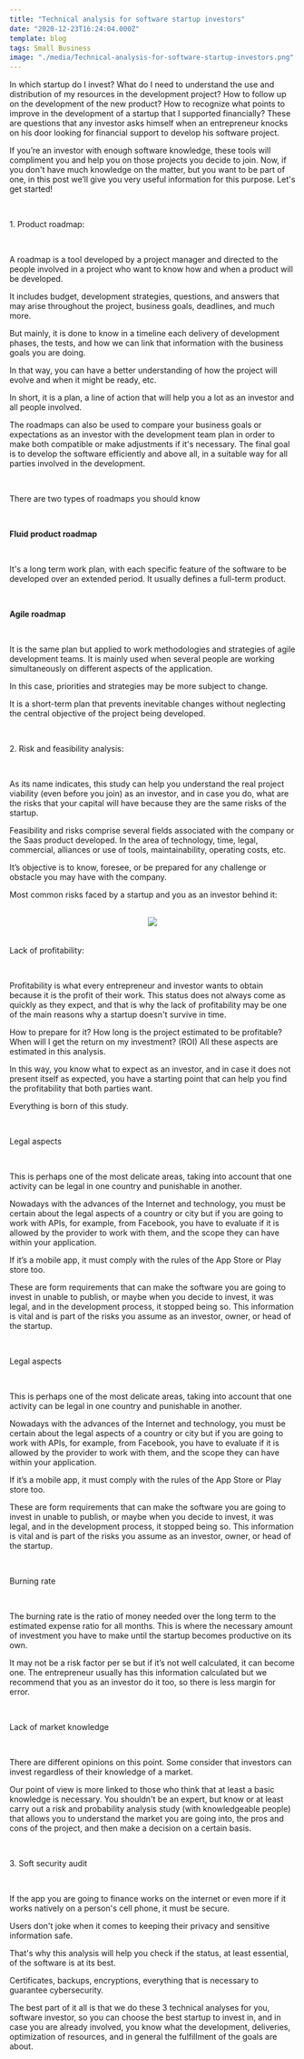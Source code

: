 ```yaml
---
title: "Technical analysis for software startup investors"
date: "2020-12-23T16:24:04.000Z"
template: blog
tags: Small Business
image: "./media/Technical-analysis-for-software-startup-investors.png"
---
```


In which startup do I invest? What do I need to understand the use and distribution of my resources in the development project?  How to follow up on the development of the new product? How to recognize what points to improve in the development of a startup that I supported financially? These are questions that any investor asks himself when an entrepreneur knocks on his door looking for financial support to develop his software project. 

If you’re an investor with enough software knowledge, these tools will compliment you and help you on those projects you decide to join. Now, if you don't have much knowledge on the matter, but you want to be part of one, in this post we’ll give you very useful information for this purpose. Let's get started!

<Br>

<title-2>1. Product roadmap:</title-2>

<Br>

A roadmap is a tool developed by a project manager and directed to the people involved in a project who want to know how and when a product will be developed.

It includes budget, development strategies, questions, and answers that may arise throughout the project, business goals, deadlines, and much more. 

But mainly, it is done to know in a timeline each delivery of development phases, the tests, and how we can link that information with the business goals you are doing.

In that way, you can have a better understanding of how the project will evolve and when it might be ready, etc. 

In short, it is a plan, a line of action that will help you a lot as an investor and all people involved.

The roadmaps can also be used to compare your business goals or expectations as an investor with the development team plan in order to make both compatible or make adjustments if it's necessary. The final goal is to develop the software efficiently and above all, in a suitable way for all parties involved in the development.

<Br>

<title-3>There are two types of roadmaps you should know</title-3>

<Br>

<title-4>**Fluid product roadmap**</title-4>

<Br>

It's a long term work plan, with each specific feature of the software to be developed over an extended period. It usually defines a full-term product. 

<Br>

<title-4>**Agile roadmap**</title-4>

<Br>

It is the same plan but applied to work methodologies and strategies of agile development teams. It is mainly used when several people are working simultaneously on different aspects of the application. 

In this case, priorities and strategies may be more subject to change. 

It is a short-term plan that prevents inevitable changes without neglecting the central objective of the project being developed.

<Br>

<title-2>2. Risk and feasibility analysis:</title-2>

<Br>

As its name indicates, this study can help you understand the real project viability (even before you join) as an investor, and in case you do, what are the risks that your capital will have because they are the same risks of the startup. 

Feasibility and risks comprise several fields associated with the company or the Saas product developed. In the area of technology, time, legal, commercial, alliances or use of tools, maintainability, operating costs, etc.

It’s objective is to know, foresee, or be prepared for any challenge or obstacle you may have with the company.

Most common risks faced by a startup and you as an investor behind it:

<Br>

<center>
<img src="./media/Sin título-1.jpg">
</center>

<Br>

<title-3>Lack of profitability:</title-3>

<Br>

Profitability is what every entrepreneur and investor wants to obtain because it is the profit of their work. This status does not always come as quickly as they expect, and that is why the lack of profitability may be one of the main reasons why a startup doesn't survive in time. 

How to prepare for it? How long is the project estimated to be profitable? When will I get the return on my investment? (ROI) All these aspects are estimated in this analysis. 

In this way, you know what to expect as an investor, and in case it does not present itself as expected, you have a starting point that can help you find the profitability that both parties want. 

Everything is born of this study. 

<Br>

<title-3>Legal aspects</title-3>

<Br>

This is perhaps one of the most delicate areas, taking into account that one activity can be legal in one country and punishable in another. 

Nowadays with the advances of the Internet and technology, you must be certain about the legal aspects of a country or city but if you are going to work with APIs, for example, from Facebook, you have to evaluate if it is allowed by the provider to work with them, and the scope they can have within your application.

If it’s a mobile app, it must comply with the rules of the App Store or Play store too.

These are form requirements that can make the software you are going to invest in unable to publish, or maybe when you decide to invest, it was legal, and in the development process, it stopped being so. This information is vital and is part of the risks you assume as an investor, owner, or head of the startup. 

<Br>

<title-3>Legal aspects</title-3>

<Br>

This is perhaps one of the most delicate areas, taking into account that one activity can be legal in one country and punishable in another. 

Nowadays with the advances of the Internet and technology, you must be certain about the legal aspects of a country or city but if you are going to work with APIs, for example, from Facebook, you have to evaluate if it is allowed by the provider to work with them, and the scope they can have within your application.

If it’s a mobile app, it must comply with the rules of the App Store or Play store too.

These are form requirements that can make the software you are going to invest in unable to publish, or maybe when you decide to invest, it was legal, and in the development process, it stopped being so. This information is vital and is part of the risks you assume as an investor, owner, or head of the startup. 

<Br>

<title-3>Burning rate</title-3>

<Br>

The burning rate is the ratio of money needed over the long term to the estimated expense ratio for all months. This is where the necessary amount of investment you have to make until the startup becomes productive on its own. 

It may not be a risk factor per se but if it’s not well calculated, it can become one. The entrepreneur usually has this information calculated but we recommend that you as an investor do it too, so there is less margin for error. 

<Br>

<title-3>Lack of market knowledge</title-3>

<Br>

There are different opinions on this point. Some consider that investors can invest regardless of their knowledge of a market. 

Our point of view is more linked to those who think that at least a basic knowledge is necessary. You shouldn't be an expert, but know or at least carry out a risk and probability analysis study (with knowledgeable people) that allows you to understand the market you are going into, the pros and cons of the project, and then make a decision on a certain basis. 

<Br>

<title-2>3. Soft security audit</title-2>

<Br>

If the app you are going to finance works on the internet or even more if it works natively on a person's cell phone, it must be secure. 

Users don't joke when it comes to keeping their privacy and sensitive information safe. 

That's why this analysis will help you check if the status, at least essential, of the software is at its best. 

Certificates, backups, encryptions, everything that is necessary to guarantee cybersecurity. 

The best part of it all is that we do these 3 technical analyses for you, software investor, so you can choose the best startup to invest in, and in case you are already involved, you know what the development, deliveries, optimization of resources, and in general the fulfillment of the goals are about. 

